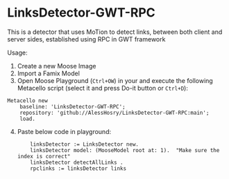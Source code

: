 # LinksDetector-GWT-RPC
This is a detector that uses MoTion to detect links, between both client and server sides, established using RPC in GWT framework

Usage:

1. Create a new Moose Image 
2. Import a Famix Model
3. Open Moose Playground (`Ctrl+OW`) in your and execute the following Metacello script (select it and press Do-it button or `Ctrl+D`):

```Smalltalk
Metacello new
    baseline: 'LinksDetector-GWT-RPC';
    repository: 'github://AlessHosry/LinksDetector-GWT-RPC:main';
    load.
```  
4. Paste below code in playground:
	```Smalltalk
		linksDetector := LinksDetector new.
		linksDetector model: (MooseModel root at: 1).  "Make sure the index is correct"
	   	linksDetector detectAllLinks . 
		rpclinks := linksDetector links
	```
